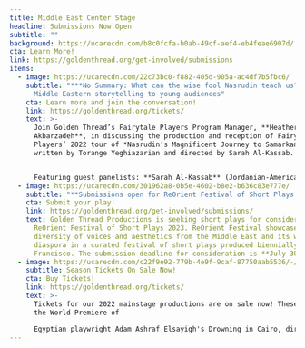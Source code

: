 ```yaml
---
title: Middle East Center Stage
headline: Submissions Now Open
subtitle: ""
background: https://ucarecdn.com/b8c0fcfa-b0ab-49cf-aef4-eb4feae6907d/
cta: Learn More!
link: https://goldenthread.org/get-involved/submissions
items:
  - image: https://ucarecdn.com/22c73bc0-f882-405d-905a-ac4df7b5fbc6/
    subtitle: "***No Summary: What can the wise fool Nasrudin teach us?*** Bringing
      Middle Eastern storytelling to young audiences"
    cta: Learn more and join the conversation!
    link: https://goldenthread.org/tickets/
    text: >-
      Join Golden Thread’s Fairytale Players Program Manager, **Heather Rastovac
      Akbarzadeh**, in discussing the production and reception of Fairytale
      Players’ 2022 tour of *Nasrudin’s Magnificent Journey to Samarkand*,
      written by Torange Yeghiazarian and directed by Sarah Al-Kassab.


      Featuring guest panelists: **Sarah Al-Kassab** (Jordanian-American actor, producer, and costume designer), **Sabria Hassan** (program manager with the American Association of Yemeni Students and Professionals), and **Angela Norton Tyler** (teacher at Fruitvale Elementary School in Oakland, CA).
  - image: https://ucarecdn.com/301962a8-0b5e-4602-b8e2-b636c83e777e/
    subtitle: "**Submissions open for ReOrient Festival of Short Plays 2023**"
    cta: Submit your play!
    link: https://goldenthread.org/get-involved/submissions/
    text: Golden Thread Productions is seeking short plays for consideration in
      ReOrient Festival of Short Plays 2023. ReOrient Festival showcases the
      diversity of voices and aesthetics from the Middle East and its worldwide
      diaspora in a curated festival of short plays produced biennially in San
      Francisco. The submission deadline for consideration is **July 30, 2022.**
  - image: https://ucarecdn.com/c22f9e92-779b-4e9f-9caf-87750aab5536/-/crop/750x365/0,0/-/preview/
    subtitle: Season Tickets On Sale Now!
    cta: Buy Tickets!
    link: https://goldenthread.org/tickets/
    text: >-
      Tickets for our 2022 mainstage productions are on sale now! These include
      the World Premiere of

      Egyptian playwright Adam Ashraf Elsayigh's Drowning in Cairo, directed by Sahar Assaf and the long-awaited U.S. Premiere of celebrated Iranian playwright Naghmeh Samini's The Language of Wild Berries, translated and directed by Torange Yeghiazarian. Check out our new and improved ticketing! In our continuing efforts to provide an equitable and accessible theatre experience for all, we recently revised our ticketing policies and pricing structure to better reflect the fundamental values we hold that we believe foster a just, inclusive and community-driven space. Visit the [Buy Tickets](https://goldenthread.org/tickets/) page for more information.
---
```


